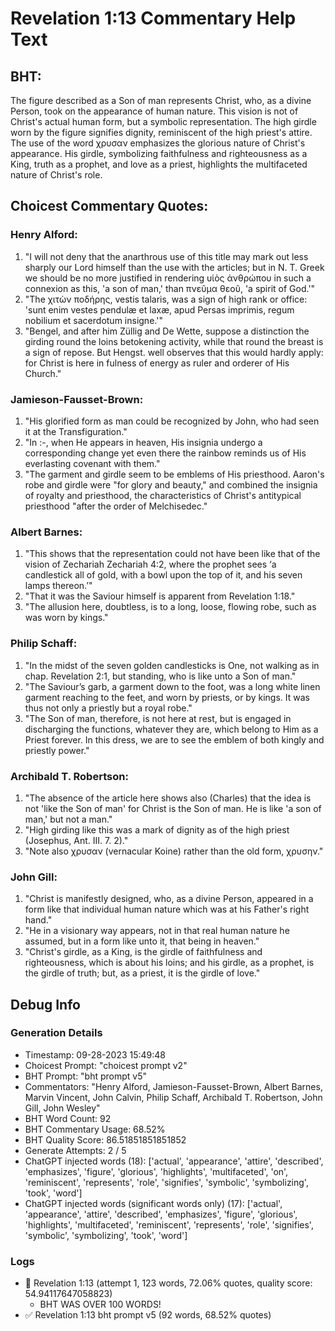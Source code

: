 # Revelation 1:13 Commentary Help Text

## BHT:
The figure described as a Son of man represents Christ, who, as a divine Person, took on the appearance of human nature. This vision is not of Christ's actual human form, but a symbolic representation. The high girdle worn by the figure signifies dignity, reminiscent of the high priest's attire. The use of the word χρυσαν emphasizes the glorious nature of Christ's appearance. His girdle, symbolizing faithfulness and righteousness as a King, truth as a prophet, and love as a priest, highlights the multifaceted nature of Christ's role.

## Choicest Commentary Quotes:
### Henry Alford:
1. "I will not deny that the anarthrous use of this title may mark out less sharply our Lord himself than the use with the articles; but in N. T. Greek we should be no more justified in rendering υἱὸς ἀνθρώπου in such a connexion as this, 'a son of man,' than πνεῦμα θεοῦ, 'a spirit of God.'"
2. "The χιτὼν ποδήρης, vestis talaris, was a sign of high rank or office: 'sunt enim vestes pendulæ et laxæ, apud Persas imprimis, regum nobilium et sacerdotum insigne.'"
3. "Bengel, and after him Züllig and De Wette, suppose a distinction the girding round the loins betokening activity, while that round the breast is a sign of repose. But Hengst. well observes that this would hardly apply: for Christ is here in fulness of energy as ruler and orderer of His Church."

### Jamieson-Fausset-Brown:
1. "His glorified form as man could be recognized by John, who had seen it at the Transfiguration."
2. "In :-, when He appears in heaven, His insignia undergo a corresponding change yet even there the rainbow reminds us of His everlasting covenant with them."
3. "The garment and girdle seem to be emblems of His priesthood. Aaron's robe and girdle were "for glory and beauty," and combined the insignia of royalty and priesthood, the characteristics of Christ's antitypical priesthood "after the order of Melchisedec."

### Albert Barnes:
1. "This shows that the representation could not have been like that of the vision of Zechariah Zechariah 4:2, where the prophet sees ‘a candlestick all of gold, with a bowl upon the top of it, and his seven lamps thereon.’"
2. "That it was the Saviour himself is apparent from Revelation 1:18."
3. "The allusion here, doubtless, is to a long, loose, flowing robe, such as was worn by kings."

### Philip Schaff:
1. "In the midst of the seven golden candlesticks is One, not walking as in chap. Revelation 2:1, but standing, who is like unto a Son of man." 
2. "The Saviour’s garb, a garment down to the foot, was a long white linen garment reaching to the feet, and worn by priests, or by kings. It was thus not only a priestly but a royal robe."
3. "The Son of man, therefore, is not here at rest, but is engaged in discharging the functions, whatever they are, which belong to Him as a Priest forever. In this dress, we are to see the emblem of both kingly and priestly power."

### Archibald T. Robertson:
1. "The absence of the article here shows also (Charles) that the idea is not 'like the Son of man' for Christ is the Son of man. He is like 'a son of man,' but not a man." 
2. "High girding like this was a mark of dignity as of the high priest (Josephus, Ant. III. 7. 2)."
3. "Note also χρυσαν (vernacular Koine) rather than the old form, χρυσην."

### John Gill:
1. "Christ is manifestly designed, who, as a divine Person, appeared in a form like that individual human nature which was at his Father's right hand."
2. "He in a visionary way appears, not in that real human nature he assumed, but in a form like unto it, that being in heaven."
3. "Christ's girdle, as a King, is the girdle of faithfulness and righteousness, which is about his loins; and his girdle, as a prophet, is the girdle of truth; but, as a priest, it is the girdle of love."


## Debug Info
### Generation Details
- Timestamp: 09-28-2023 15:49:48
- Choicest Prompt: "choicest prompt v2"
- BHT Prompt: "bht prompt v5"
- Commentators: "Henry Alford, Jamieson-Fausset-Brown, Albert Barnes, Marvin Vincent, John Calvin, Philip Schaff, Archibald T. Robertson, John Gill, John Wesley"
- BHT Word Count: 92
- BHT Commentary Usage: 68.52%
- BHT Quality Score: 86.51851851851852
- Generate Attempts: 2 / 5
- ChatGPT injected words (18):
	['actual', 'appearance', 'attire', 'described', 'emphasizes', 'figure', 'glorious', 'highlights', 'multifaceted', 'on', 'reminiscent', 'represents', 'role', 'signifies', 'symbolic', 'symbolizing', 'took', 'word']
- ChatGPT injected words (significant words only) (17):
	['actual', 'appearance', 'attire', 'described', 'emphasizes', 'figure', 'glorious', 'highlights', 'multifaceted', 'reminiscent', 'represents', 'role', 'signifies', 'symbolic', 'symbolizing', 'took', 'word']

### Logs
- 🔄 Revelation 1:13 (attempt 1, 123 words, 72.06% quotes, quality score: 54.94117647058823) 
	- BHT WAS OVER 100 WORDS!
- ✅ Revelation 1:13 bht prompt v5 (92 words, 68.52% quotes)